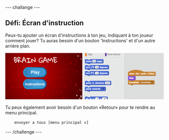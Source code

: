 \--- challange \---

## Défi: Écran d'instruction

Peux-tu ajouter un écran d'instructions à ton jeu, indiquant à ton joueur comment jouer? Tu auras besoin d'un bouton 'Instructions' et d'un autre arrière plan.

![capture d'écran](images/brain-instructions.png)

Tu peux également avoir besoin d'un bouton «Retour» pour te rendre au menu principal.

```blocks
    envoyer a tous [menu principal v]
```

\--- /challenge \---